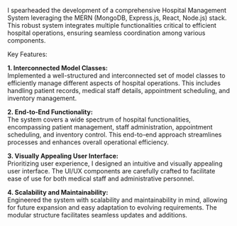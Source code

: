 I spearheaded the development of a comprehensive Hospital Management System leveraging the MERN (MongoDB, Express.js, React, Node.js) stack. This robust system integrates multiple functionalities critical to efficient hospital operations, ensuring seamless coordination among various components.

Key Features:

<b>1. Interconnected Model Classes:</b>
<br/>
Implemented a well-structured and interconnected set of model classes to efficiently manage different aspects of hospital operations. This includes handling patient records, medical staff details, appointment scheduling, and inventory management.

<b>2. End-to-End Functionality:</b>
<br/>
The system covers a wide spectrum of hospital functionalities, encompassing patient management, staff administration, appointment scheduling, and inventory control. This end-to-end approach streamlines processes and enhances overall operational efficiency.

<b>3. Visually Appealing User Interface:</b>
<br/>
Prioritizing user experience, I designed an intuitive and visually appealing user interface. The UI/UX components are carefully crafted to facilitate ease of use for both medical staff and administrative personnel.

<b>4. Scalability and Maintainability:</b>
<br/>
Engineered the system with scalability and maintainability in mind, allowing for future expansion and easy adaptation to evolving requirements. The modular structure facilitates seamless updates and additions.
